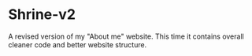 # Shrine-v2
A revised version of my "About me" website. This time it contains overall cleaner code and better website structure.
